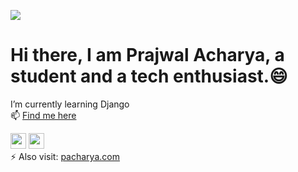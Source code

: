 ![](https://komarev.com/ghpvc/?username=meprajwal&color=green&style=plastic&label=Profile+Viwes)
<H1 aligh ="center">Hi there, I am Prajwal Acharya, a student and a tech enthusiast.😄</h1>

 I’m currently learning Django <br>
 📫 <u>Find me here</u>

<a href ="https://twitter.com/acharya_prajwa1"></i><img src="https://img.icons8.com/windows/344/twitter.png" width="25px" height="25px"></a>
<a href ="https://discordapp.com/users/846370185695068190"></i><img src="https://cdn-icons.flaticon.com/png/128/3670/premium/3670157.png?token=exp=1659460185~hmac=ab9884e02f7df38907025055acfce0b3" width="25px" height="25px"></a><br>
 ⚡ Also visit: <a href ="https://www.pacharya.com.np">pacharya.com</a>

<br> <br> <br> <br>

<p align ="center">
<img src="https://github-readme-stats.vercel.app/api?username=meprajwal&show_icons=true&theme=tokyonight" alt="">
</p>
